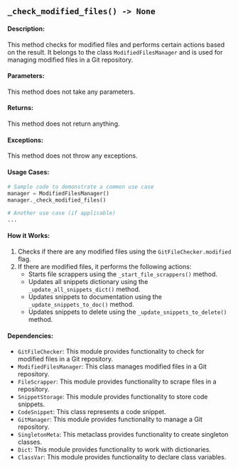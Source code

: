 ## `_check_modified_files() -> None`

#### Description:
This method checks for modified files and performs certain actions based on the result. It belongs to the class `ModifiedFilesManager` and is used for managing modified files in a Git repository.

#### Parameters:
This method does not take any parameters.

#### Returns:
This method does not return anything.

#### Exceptions:
This method does not throw any exceptions.

#### Usage Cases:

```python
# Sample code to demonstrate a common use case
manager = ModifiedFilesManager()
manager._check_modified_files()

# Another use case (if applicable)
...
```

#### How it Works:
1. Checks if there are any modified files using the `GitFileChecker.modified` flag.
2. If there are modified files, it performs the following actions:
    - Starts file scrappers using the `_start_file_scrappers()` method.
    - Updates all snippets dictionary using the `_update_all_snippets_dict()` method.
    - Updates snippets to documentation using the `_update_snippets_to_doc()` method.
    - Updates snippets to delete using the `_update_snippets_to_delete()` method.

#### Dependencies:
- `GitFileChecker`: This module provides functionality to check for modified files in a Git repository.
- `ModifiedFilesManager`: This class manages modified files in a Git repository.
- `FileScrapper`: This module provides functionality to scrape files in a repository.
- `SnippetStorage`: This module provides functionality to store code snippets.
- `CodeSnippet`: This class represents a code snippet.
- `GitManager`: This module provides functionality to manage a Git repository.
- `SingletonMeta`: This metaclass provides functionality to create singleton classes.
- `Dict`: This module provides functionality to work with dictionaries.
- `ClassVar`: This module provides functionality to declare class variables.